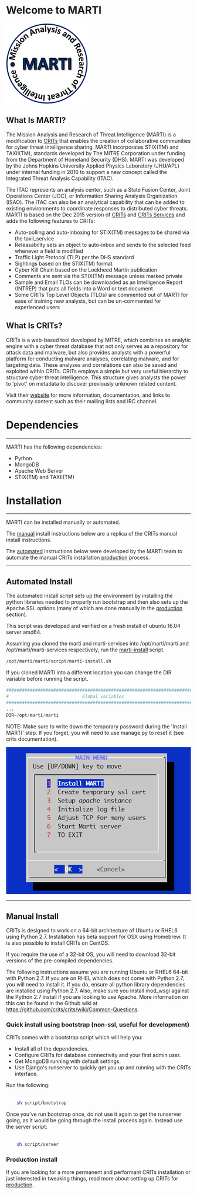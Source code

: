 # Welcome to MARTI

![MARTI Logo](extras/www/new_images/MARTI-logo-white-bkgd.png)

## What Is MARTI?

The Mission Analysis and Research of Threat Intelligence (MARTI) is a modification to [CRITs](#what-is-crits) that enables the creation of collaborative communities for cyber threat intelligence sharing. MARTI incorporates STIX(TM) and TAXII(TM), standards developed by The MITRE Corporation under funding from the Department of Homeland Security (DHS). MARTI was developed by the Johns Hopkins University Applied Physics Laboratory (JHU/APL) under internal funding in 2016 to support a new concept called the Integrated Threat Analysis Capability (ITAC). 

The ITAC represents an analysis center, such as a State Fusion Center, Joint Operations Center (JOC), or Information Sharing Analysis Organization (ISAO). The ITAC can also be an analytical capability that can be added to existing environments to coordinate responses to distributed cyber threats. MARTI is based on the Dec 2015 version of [CRITs](https://github.com/crits/crits/commit/af358a3e2897f92c13bb2de0bd0c0dd4e9455882) and [CRITs Services](https://github.com/crits/crits_services/commit/f5b92a40240d76d2f3667abebd043c45d85ffae4) and adds the following features to CRITs:

- Auto-polling and auto-inboxing for STIX(TM) messages to be shared via the taxii_service
- Releasability sets an object to auto-inbox and sends to the selected feed whenever a field is modified
- Traffic Light Protocol (TLP) per the DHS standard
- Sightings based on the STIX(TM) format
- Cyber Kill Chain based on the Lockheed Martin publication
- Comments are sent via the STIX(TM) message unless marked private
- Sample and Email TLOs can be downloaded as an Intelligence Report (INTREP) that puts all fields into a Word or text document
- Some CRITs Top Level Objects (TLOs) are commented out of MARTI for ease of training new analysts, but can be un-commented for experienced users

## What Is CRITs?

CRITs is a web-based tool developed by MITRE, which combines an analytic engine with a cyber threat database that not only serves as a repository for attack data and malware, but also provides analysts with a powerful platform for conducting malware analyses, correlating malware, and for targeting data. These analyses and correlations can also be saved and exploited within CRITs. CRITs employs a simple but very useful hierarchy to structure cyber threat intelligence. This structure gives analysts the power to 'pivot' on metadata to discover previously unknown related content.

Visit their [website](https://crits.github.io) for more information, documentation, and links to community content such as their mailing lists and IRC channel.

# Dependencies
---
MARTI has the following dependencies:
- Python
- MongoDB
- Apache Web Server
- STIX(TM) and TAXII(TM)

# Installation
---
MARTI can be installed manually or automated.

The [manual](#manual) install instructions below are a replica of the CRITs manual install instructions.

The [automated](#automated-install) instructions below were developed by the MARTI team to automate the manual CRITs installation [production](#production-install) process.

---

## Automated Install

The automated install script sets up the environment by installing the python libraries needed to properly run bootstrap and then also sets up the Apache SSL options (many of which are done manually in the [production](#production-crits-install) section).

This script was developed and verified on a fresh install of ubuntu 16.04 server amd64.

Assuming you cloned the marti and marti-services into /opt/marti/marti and /opt/marti/marti-services respectively, run the [marti-install](script/marti-install.sh) script. 

```bash
/opt/marti/marti/script/marti-install.sh
```

If you cloned MARTI into a different location you can change the DIR variable before running the script.

```python
##############################################################################
#                            Global variables                                #
##############################################################################
...
DIR=/opt/marti/marti
```

NOTE: Make sure to write down the temporary password during the 'Install MARTI' step. If you forget, you will need to use manage.py to reset it (see crits documentation).

![Marti-Install-Menu](images/marti-install.png)

---

## Manual Install

CRITs is designed to work on a 64-bit architecture of Ubuntu or RHEL6 using Python 2.7. Installation has beta support for OSX using Homebrew. It is also possible to install CRITs on CentOS.

If you require the use of a 32-bit OS, you will need to download 32-bit versions of the pre-compiled dependencies.

The following instructions assume you are running Ubuntu or RHEL6 64-bit with Python 2.7. If you are on RHEL which does not come with Python 2.7, you will need to install it. If you do, ensure all python library dependencies are installed using Python 2.7. Also, make sure you install mod_wsgi against the Python 2.7 install if you are looking to use Apache. More information on this can be found in the Github wiki at https://github.com/crits/crits/wiki/Common-Questions.

### Quick install using bootstrap (non-ssl, useful for development)

CRITs comes with a bootstrap script which will help you:

* Install all of the dependencies.
* Configure CRITs for database connectivity and your first admin user.
* Get MongoDB running with default settings.
* Use Django's runserver to quickly get you up and running with the CRITs interface.

Run the following:

```bash

    sh script/bootstrap
```

Once you've run bootstrap once, do not use it again to get the runserver going, as it would be going through the install process again. Instead use the server script:

```bash

    sh script/server
```

### Production install

If you are looking for a more permanent and performant CRITs installation or just interested in tweaking things, read more about setting up CRITs for [production](https://github.com/crits/crits/wiki/Production-grade-CRITs-install).

